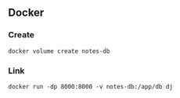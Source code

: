 ## Docker
### Create
```
docker volume create notes-db
```

### Link
```
docker run -dp 8000:8000 -v notes-db:/app/db dj
```